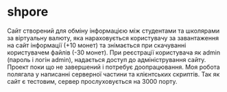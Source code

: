 # shpore
Сайт створений для обміну інформацією між студентами та школярами за віртуальну валюту, яка нараховується користувачу за завантаження на сайт інформації (+10 монет) та знімається при скачуванні користувачем файлів (-30 монет). При реєстрації користувача як admin (пароль і логін admin), надається доступ до адміністрування сайту. Проект поки що не завершений і потребує доопрацювання. Моя робота полягала у написанні серверної частини та клієнтських скриптів.
Так як сайт є тестовим, сервер прослуховується на 3000 порту.
